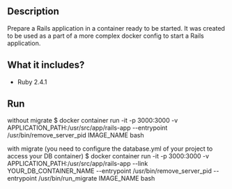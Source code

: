## Description

Prepare a Rails application in a container ready to be started. It was created to be used as a part of a more complex docker config to start a Rails application.

## What it includes?

- Ruby 2.4.1
    
## Run

without migrate
$ docker container run -it -p 3000:3000 -v APPLICATION_PATH:/usr/src/app/rails-app --entrypoint /usr/bin/remove_server_pid IMAGE_NAME bash

with migrate (you need to configure the database.yml of your project to access your DB container)
$ docker container run -it -p 3000:3000 -v APPLICATION_PATH:/usr/src/app/rails-app --link YOUR_DB_CONTAINER_NAME --entrypoint /usr/bin/remove_server_pid --entrypoint /usr/bin/run_migrate IMAGE_NAME bash